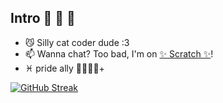 Intro 🤫 🤔 🗿
--------
- 😼 Silly cat coder dude :3
- 📫 Wanna chat? Too bad, I'm on <a href="https://scratch.mit.edu/users/O9CreeperBoi/">✨ Scratch ✨</a>!
- ♓ pride ally 🏳‍🌈🏳‍⚧+

[![GitHub Streak](https://streak-stats.demolab.com?user=O9Creeps&theme=black-ice&hide_border=true&card_width=599)](https://git.io/streak-stats)
